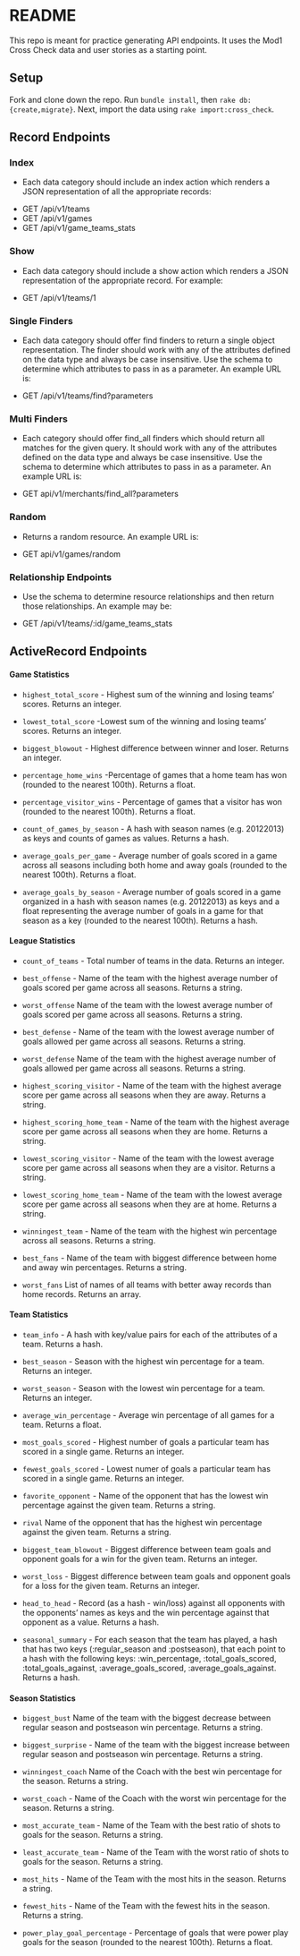 # README

This repo is meant for practice generating API endpoints.  It uses the Mod1 Cross Check data and user stories as a starting point.

## Setup

Fork and clone down the repo.  Run `bundle install`, then `rake db:{create,migrate}`.  Next, import the data using `rake import:cross_check`.

## Record Endpoints

### Index

- Each data category should include an index action which renders a JSON representation of all the appropriate records:


* GET /api/v1/teams
* GET /api/v1/games
* GET /api/v1/game_teams_stats

### Show

- Each data category should include a show action which renders a JSON representation of the appropriate record.  For example:

* GET /api/v1/teams/1

### Single Finders

- Each data category should offer find finders to return a single object representation. The finder should work with any of the attributes defined on the data type and always be case insensitive.  Use the schema to determine which attributes to pass in as a parameter.  An example URL is:

* GET /api/v1/teams/find?parameters

### Multi Finders

- Each category should offer find_all finders which should return all matches for the given query. It should work with any of the attributes defined on the data type and always be case insensitive.  Use the schema to determine which attributes to pass in as a parameter.  An example URL is:

* GET api/v1/merchants/find_all?parameters

### Random

- Returns a random resource.  An example URL is:

* GET api/v1/games/random

### Relationship Endpoints

- Use the schema to determine resource relationships and then return those relationships.  An example may be:

* GET /api/v1/teams/:id/game_teams_stats

## ActiveRecord Endpoints

#### Game Statistics

* `highest_total_score` -	Highest sum of the winning and losing teams’ scores.  Returns an integer.

* `lowest_total_score` -Lowest sum of the winning and losing teams’ scores.  Returns an integer.

* `biggest_blowout` -	Highest difference between winner and loser.  Returns an integer.

* `percentage_home_wins` -Percentage of games that a home team has won (rounded to the nearest 100th).  Returns a float.

* `percentage_visitor_wins` -	Percentage of games that a visitor has won (rounded to the nearest 100th).  Returns a float.

* `count_of_games_by_season` - A hash with season names (e.g. 20122013) as keys and counts of games as values.  Returns a hash.

* `average_goals_per_game` - Average number of goals scored in a game across all seasons including both home and away goals (rounded to the nearest 100th).  Returns a float.

* `average_goals_by_season` - Average number of goals scored in a game organized in a hash with season names (e.g. 20122013) as keys and a float representing the average number of goals in a game for that season as a key (rounded to the nearest 100th).  Returns a hash.

#### League Statistics

* `count_of_teams` - Total number of teams in the data. 	Returns an integer.

* `best_offense` - Name of the team with the highest average number of goals scored per game across all seasons. 	Returns a string.

* `worst_offense` 	Name of the team with the lowest average number of goals scored per game across all seasons. 	Returns a string.

* `best_defense` - Name of the team with the lowest average number of goals allowed per game across all seasons. 	Returns a string.

* `worst_defense` 	Name of the team with the highest average number of goals allowed per game across all seasons. 	Returns a string.

* `highest_scoring_visitor` - Name of the team with the highest average score per game across all seasons when they are away. 	Returns a string.

* `highest_scoring_home_team` - Name of the team with the highest average score per game across all seasons when they are home. 	Returns a string.

* `lowest_scoring_visitor` - Name of the team with the lowest average score per game across all seasons when they are a visitor. 	Returns a string.

* `lowest_scoring_home_team` - Name of the team with the lowest average score per game across all seasons when they are at home. 	Returns a string.

* `winningest_team` - Name of the team with the highest win percentage across all seasons. 	Returns a string.

* `best_fans` - Name of the team with biggest difference between home and away win percentages. 	Returns a string.

* `worst_fans` 	List of names of all teams with better away records than home records. 	Returns an array.

#### Team Statistics

* `team_info` - A hash with key/value pairs for each of the attributes of a team. 	Returns a hash.

* `best_season` - Season with the highest win percentage for a team. 	Returns an integer.

* `worst_season` - Season with the lowest win percentage for a team. 	Returns an integer.

* `average_win_percentage` - Average win percentage of all games for a team. 	Returns a float.

* `most_goals_scored` - Highest number of goals a particular team has scored in a single game. 	Returns an integer.

* `fewest_goals_scored` - Lowest numer of goals a particular team has scored in a single game. 	Returns an integer.

* `favorite_opponent` - Name of the opponent that has the lowest win percentage against the given team. 	Returns a string.

* `rival` 	Name of the opponent that has the highest win percentage against the given team. 	Returns a string.

* `biggest_team_blowout` - Biggest difference between team goals and opponent goals for a win for the given team. 	Returns an integer.

* `worst_loss` - Biggest difference between team goals and opponent goals for a loss for the given team. 	Returns an integer.

* `head_to_head` - Record (as a hash - win/loss) against all opponents with the opponents’ names as keys and the win percentage against that opponent as a value. 	Returns a hash.

* `seasonal_summary` - For each season that the team has played, a hash that has two keys (:regular_season and :postseason), that each point to a hash with the following keys: :win_percentage, :total_goals_scored, :total_goals_against, :average_goals_scored, :average_goals_against. 	Returns a hash.

#### Season Statistics

* `biggest_bust` 	Name of the team with the biggest decrease between regular season and postseason win percentage. 	Returns a string.

* `biggest_surprise` - Name of the team with the biggest increase between regular season and postseason win percentage. 	Returns a string.

* `winningest_coach` 	Name of the Coach with the best win percentage for the season.  Returns a string.

* `worst_coach` - Name of the Coach with the worst win percentage for the season.  Returns a string.

* `most_accurate_team` - Name of the Team with the best ratio of shots to goals for the season. 	Returns a string.

* `least_accurate_team` - Name of the Team with the worst ratio of shots to goals for the season.  Returns a string.

* `most_hits` - Name of the Team with the most hits in the season.  Returns a string.

* `fewest_hits` - Name of the Team with the fewest hits in the season. 	Returns a string.

* `power_play_goal_percentage` - Percentage of goals that were power play goals for the season (rounded to the nearest 100th). Returns a float.
